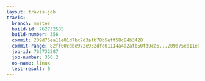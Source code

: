```yaml
---
layout: travis-job
travis:
  branch: master
  build-id: 762732585
  build-number: 356
  commit: 209d75ea11e01d7bc7d3afb78b5eff58c84b3428
  commit-range: 82ff00cdbe972e932dfd01114a4a2afb50fd9ca6...209d75ea11e01d7bc7d3afb78b5eff58c84b3428
  job-id: 762732587
  job-number: 356.2
  os-name: linux
  test-result: 0
---
```

